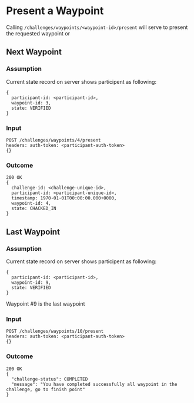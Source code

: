 # Present a Waypoint

Calling `/challenges/waypoints/<waypoint-id>/present` will serve to present the requested waypoint or

## Next Waypoint

### Assumption
Current state record on server shows participent as following:
```
{
  participant-id: <participant-id>,
  waypoint-id: 3,
  state: VERIFIED
}
```

### Input
```
POST /challenges/waypoints/4/present
headers: auth-token: <participant-auth-token>
{}
```

### Outcome
```
200 OK
{
  challenge-id: <challenge-unique-id>,
  participant-id: <participant-unique-id>,
  timestamp: 1970-01-01T00:00:00.000+0000,
  waypoint-id: 4,
  state: CHACKED_IN
}
```


## Last Waypoint

### Assumption
Current state record on server shows participent as following:
```
{
  participant-id: <participant-id>,
  waypoint-id: 9,
  state: VERIFIED
}
```

Waypoint #9 is the last waypoint

### Input
```
POST /challenges/waypoints/10/present
headers: auth-token: <participant-auth-token>
{}
```

### Outcome
```
200 OK
{
  "challenge-status": COMPLETED
  "message": "You have completed successfully all waypoint in the challenge, go to finish point"
}
```
